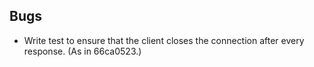 Bugs
----
* Write test to ensure that the client closes the connection after every response. (As in 66ca0523.)
